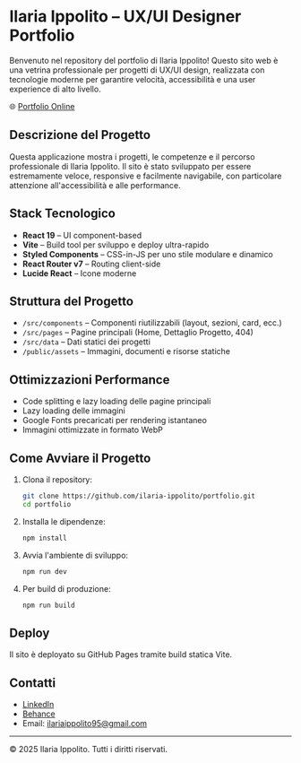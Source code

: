 
# Ilaria Ippolito – UX/UI Designer Portfolio

Benvenuto nel repository del portfolio di Ilaria Ippolito! Questo sito web è una vetrina professionale per progetti di UX/UI design, realizzata con tecnologie moderne per garantire velocità, accessibilità e una user experience di alto livello.

🌐 [Portfolio Online](https://ilaria-ippolito.github.io/portfolio/)

## Descrizione del Progetto

Questa applicazione mostra i progetti, le competenze e il percorso professionale di Ilaria Ippolito. Il sito è stato sviluppato per essere estremamente veloce, responsive e facilmente navigabile, con particolare attenzione all'accessibilità e alle performance.

## Stack Tecnologico

- **React 19** – UI component-based
- **Vite** – Build tool per sviluppo e deploy ultra-rapido
- **Styled Components** – CSS-in-JS per uno stile modulare e dinamico
- **React Router v7** – Routing client-side
- **Lucide React** – Icone moderne

## Struttura del Progetto

- `/src/components` – Componenti riutilizzabili (layout, sezioni, card, ecc.)
- `/src/pages` – Pagine principali (Home, Dettaglio Progetto, 404)
- `/src/data` – Dati statici dei progetti
- `/public/assets` – Immagini, documenti e risorse statiche

## Ottimizzazioni Performance

- Code splitting e lazy loading delle pagine principali
- Lazy loading delle immagini
- Google Fonts precaricati per rendering istantaneo
- Immagini ottimizzate in formato WebP

## Come Avviare il Progetto

1. Clona il repository:
	```bash
	git clone https://github.com/ilaria-ippolito/portfolio.git
	cd portfolio
	```
2. Installa le dipendenze:
	```bash
	npm install
	```
3. Avvia l'ambiente di sviluppo:
	```bash
	npm run dev
	```
4. Per build di produzione:
	```bash
	npm run build
	```

## Deploy

Il sito è deployato su GitHub Pages tramite build statica Vite.

## Contatti

- [LinkedIn](https://www.linkedin.com/in/ilaria-ippolito/)
- [Behance](https://www.behance.net/ilariaippolito1)
- Email: ilariaippolito95@gmail.com

---

© 2025 Ilaria Ippolito. Tutti i diritti riservati.
